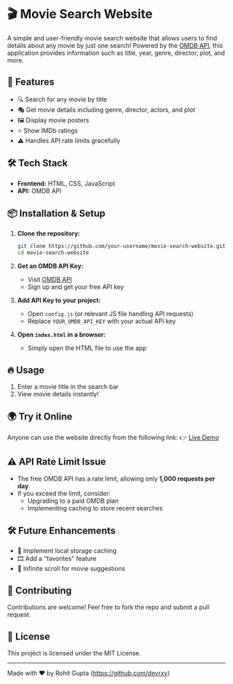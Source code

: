 # 🎬 Movie Search Website

A simple and user-friendly movie search website that allows users to find details about any movie by just one search! Powered by the [OMDB API](https://www.omdbapi.com/), this application provides information such as title, year, genre, director, plot, and more.

## 🚀 Features
- 🔍 Search for any movie by title
- 🎭 Get movie details including genre, director, actors, and plot
- 🖼️ Display movie posters
- ⭐ Show IMDb ratings
- ⚠️ Handles API rate limits gracefully

## 🛠️ Tech Stack
- **Frontend:** HTML, CSS, JavaScript
- **API:** OMDB API

## 📦 Installation & Setup

1. **Clone the repository:**
   ```sh
   git clone https://github.com/your-username/movie-search-website.git
   cd movie-search-website
   ```

2. **Get an OMDB API Key:**
   - Visit [OMDB API](https://www.omdbapi.com/)
   - Sign up and get your free API key

3. **Add API Key to your project:**
   - Open `config.js` (or relevant JS file handling API requests)
   - Replace `YOUR_OMDB_API_KEY` with your actual API key

4. **Open `index.html` in a browser:**
   - Simply open the HTML file to use the app

## 🔥 Usage
1. Enter a movie title in the search bar
2. View movie details instantly!

## 🌍 Try it Online
Anyone can use the website directly from the following link:
👉 [Live Demo](https://your-username.github.io/movie-finder)

## ⚠️ API Rate Limit Issue
- The free OMDB API has a rate limit, allowing only **1,000 requests per day**.
- If you exceed the limit, consider:
  - Upgrading to a paid OMDB plan
  - Implementing caching to store recent searches

## 🛠️ Future Enhancements
- 📌 Implement local storage caching
- 🎞️ Add a "favorites" feature
- 🔄 Infinite scroll for movie suggestions

## 🤝 Contributing
Contributions are welcome! Feel free to fork the repo and submit a pull request.

## 📜 License
This project is licensed under the MIT License.

---
Made with ❤️ by Rohit Gupta (https://github.com/devrxy)
